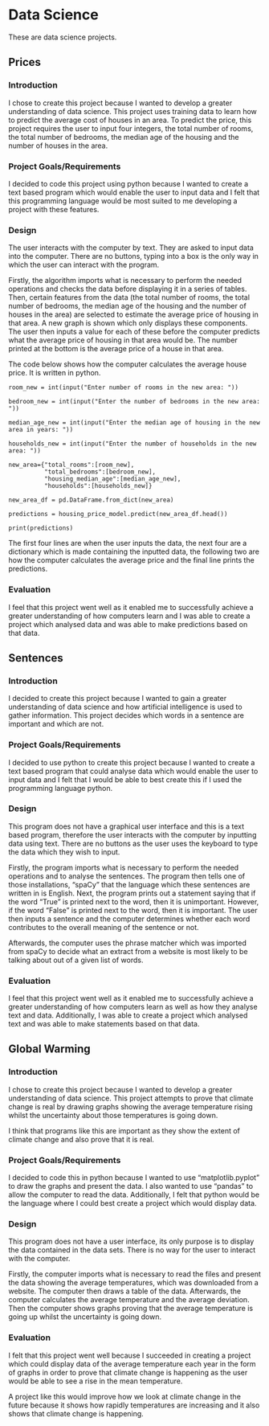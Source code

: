 # Data Science
These are data science projects.

## Prices

### Introduction
I chose to create this project because I wanted to develop a greater understanding of data science. This project uses training data to learn how to predict the average cost of houses in an area. To predict the price, this project requires the user to input four integers, the total number of rooms, the total number of bedrooms, the median age of the housing and the number of houses in the area. 

### Project Goals/Requirements
I decided to code this project using python because I wanted to create a text based program which would enable the user to input data and I felt that this programming language would be most suited to me developing a project with these features. 

### Design
The user interacts with the computer by text. They are asked to input data into the computer. There are no buttons, typing into a box is the only way in which the user can interact with the program.

Firstly, the algorithm imports what is necessary to perform the needed operations and checks the data before displaying it in a series of tables. Then, certain features from the data (the total number of rooms, the total number of bedrooms, the median age of the housing and the number of houses in the area) are selected to estimate the average price of housing in that area. A new graph is shown which only displays these components. The user then inputs a value for each of these before the computer predicts what the average price of housing in that area would be. The number printed at the bottom is the average price of a house in that area.

The code below shows how the computer calculates the average house price. It is written in python.

    room_new = int(input("Enter number of rooms in the new area: "))

    bedroom_new = int(input("Enter the number of bedrooms in the new area: "))

    median_age_new = int(input("Enter the median age of housing in the new area in years: "))

    households_new = int(input("Enter the number of households in the new area: "))

    new_area={"total_rooms":[room_new],
              "total_bedrooms":[bedroom_new],
              "housing_median_age":[median_age_new],
              "households":[households_new]}

    new_area_df = pd.DataFrame.from_dict(new_area)

    predictions = housing_price_model.predict(new_area_df.head())

    print(predictions)
 
The first four lines are when the user inputs the data, the next four are a dictionary which is made containing the inputted data, the following two are how the computer calculates the average price and the final line prints the predictions.


### Evaluation
I feel that this project went well as it enabled me to successfully achieve a greater understanding of how computers learn and I was able to create a project which analysed data and was able to make predictions based on that data.

## Sentences

### Introduction
I decided to create this project because I wanted to gain a greater understanding of data science and how artificial intelligence is used to gather information. This project decides which words in a sentence are important and which are not.

### Project Goals/Requirements
I decided to use python to create this project because I wanted to create a text based program that could analyse data which would enable the user to input data and I felt that I would be able to best create this if I used the programming language python.

### Design
This program does not have a graphical user interface and this is a text based program, therefore the user interacts with the computer by inputting data using text. There are no buttons as the user uses the keyboard to type the data which they wish to input. 

Firstly, the program imports what is necessary to perform the needed operations and to analyse the sentences. The program then tells one of those installations, “spaCy” that the language which these sentences are written in is English. Next, the program prints out a statement saying that if the word “True” is printed next to the word, then it is unimportant. However, if the word “False” is printed next to the word, then it is important. The user then inputs a sentence and the computer determines whether each word contributes to the overall meaning of the sentence or not.

Afterwards, the computer uses the phrase matcher which was imported from spaCy to decide what an extract from a website is most likely to be talking about out of a given list of words.

### Evaluation
I feel that this project went well as it enabled me to successfully achieve a greater understanding of how computers learn as well as how they analyse text and data. Additionally, I was able to create a project which analysed text and was able to make statements based on that data.

## Global Warming

### Introduction
I chose to create this project because I wanted to develop a greater understanding of data science. This project attempts to prove that climate change is real by drawing graphs showing the average temperature rising whilst the uncertainty about those temperatures is going down. 

I think that programs like this are important as they show the extent of climate change and also prove that it is real.

### Project Goals/Requirements
I decided to code this in python because I wanted to use “matplotlib.pyplot” to draw the graphs and present the data. I also wanted to use “pandas” to allow the computer to read the data. Additionally, I felt that python would be the language where I could best create a project which would display data.

### Design
This program does not have a user interface, its only purpose is to display the data contained in the data sets. There is no way for the user to interact with the computer. 

Firstly, the computer imports what is necessary to read the files and present the data showing the average temperatures, which was downloaded from a website. The computer then draws a table of the data. Afterwards, the computer calculates the average temperature and the average deviation. Then the computer shows graphs proving that the average temperature is going up whilst the uncertainty is going down.

### Evaluation
I felt that this project went well because I succeeded in creating a project which could display data of the average temperature each year in the form of graphs in order to prove that climate change is happening as the user would be able to see a rise in the mean temperature. 

A project like this would improve how we look at climate change in the future because it shows how rapidly temperatures are increasing and it also shows that climate change is happening.

